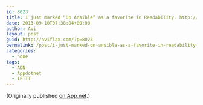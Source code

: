 ```yaml
---
id: 8023
title: I just marked “On Ansible” as a favorite in Readability. http://www.readability.com/articles/8gjlvko7
date: 2013-09-10T07:38:04+00:00
author: Avi
layout: post
guid: http://aviflax.com/?p=8023
permalink: /post/i-just-marked-on-ansible-as-a-favorite-in-readability-httpwww-readability-comarticles8gjlvko7-2/
categories:
  - none
tags:
  - ADN
  - Appdotnet
  - IFTTT
---
```

(Originally published [on App.net](http://alpha.app.net/aviflax/post/10615279).)